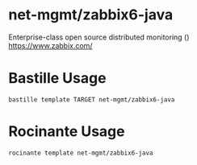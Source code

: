 # net-mgmt/zabbix6-java
Enterprise-class open source distributed monitoring ()
https://www.zabbix.com/

# Bastille Usage
```shell
bastille template TARGET net-mgmt/zabbix6-java
```

# Rocinante Usage
```shell
rocinante template net-mgmt/zabbix6-java
```

